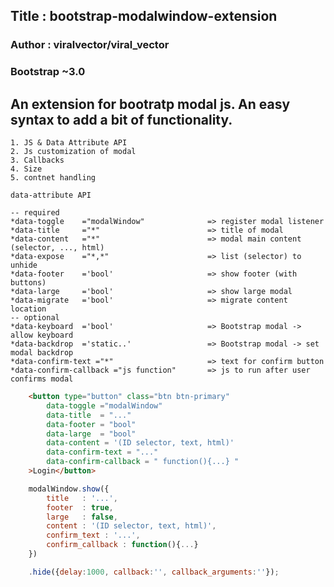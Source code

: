 ## Title 	: bootstrap-modalwindow-extension
### Author 	: viralvector/viral_vector
### Bootstrap ~3.0 

## An extension for bootratp modal js. An easy syntax to add a bit of functionality.
    1. JS & Data Attribute API
    2. Js customization of modal
    3. Callbacks
    4. Size
    5. contnet handling

	data-attribute API

	-- required
	*data-toggle 	="modalWindow" 				=> register modal listener
	*data-title 	="*" 						=> title of modal
	*data-content 	="*" 						=> modal main content (selector, ..., html)
	*data-expose 	="*,*" 						=> list (selector) to unhide
	*data-footer 	='bool'						=> show footer (with buttons)
	*data-large 	='bool'						=> show large modal
	*data-migrate 	='bool'						=> migrate content location
	-- optional
	*data-keyboard 	='bool'						=> Bootstrap modal -> allow keyboard
	*data-backdrop 	='static..'					=> Bootstrap modal -> set modal backdrop
	*data-confirm-text ="*" 					=> text for confirm button
	*data-confirm-callback ="js function" 		=> js to run after user confirms modal


```html
	<button type="button" class="btn btn-primary"
		data-toggle ="modalWindow"
		data-title 	= "..."
		data-footer = "bool"
        data-large 	= "bool"
		data-content = '(ID selector, text, html)'
		data-confirm-text = "..."
		data-confirm-callback = " function(){...} "
	>Login</button>             
```
```javascript
	modalWindow.show({
		title 	: '...',
		footer 	: true,
        large 	: false,
		content : '(ID selector, text, html)',
		confirm_text : '...',
		confirm_callback : function(){...}
	})

	.hide({delay:1000, callback:'', callback_arguments:''});
```